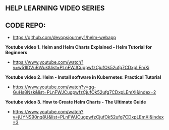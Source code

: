 ## HELP LEARNING VIDEO SERIES ##

## CODE REPO: ##
- https://github.com/devopsjourney1/helm-webapp

**Youtube video 1. Helm and Helm Charts Explained - Helm Tutorial for Beginners**
- https://www.youtube.com/watch?v=w51lDVuRWuk&list=PLnFWJCugpwfzCjufOk52ufg7CDxpLEmXi

**Youtube video 2. Helm - Install software in Kubernetes: Practical Tutorial**
- https://www.youtube.com/watch?v=gg-GuHs8Nsk&list=PLnFWJCugpwfzCjufOk52ufg7CDxpLEmXi&index=2

**Youtube video 3. How to Create Helm Charts - The Ultimate Guide**
- https://www.youtube.com/watch?v=jUYNS90nq8U&list=PLnFWJCugpwfzCjufOk52ufg7CDxpLEmXi&index=3
